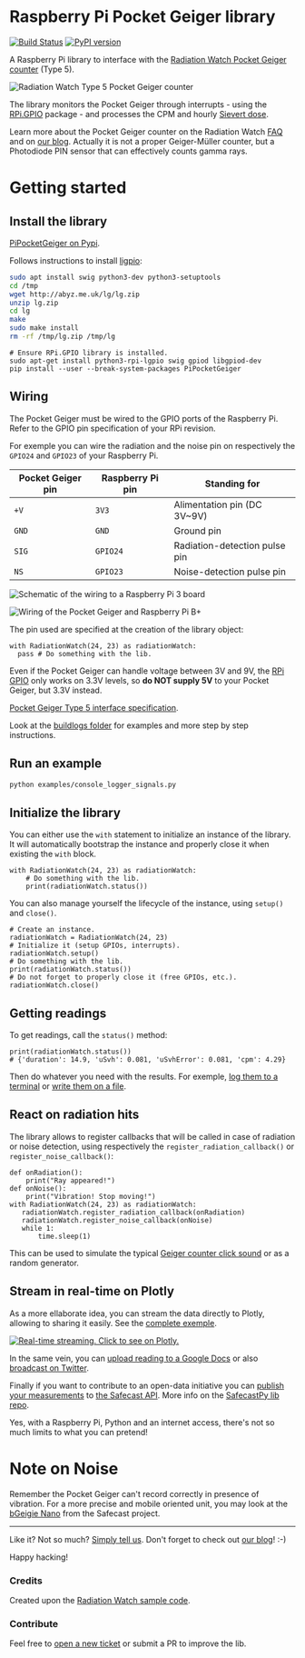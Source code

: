 # Raspberry Pi Pocket Geiger library

[![Build Status](https://travis-ci.org/MonsieurV/PiPocketGeiger.svg?branch=master)](https://travis-ci.org/MonsieurV/PiPocketGeiger) [![PyPI version](https://badge.fury.io/py/PiPocketGeiger.svg)](https://pypi.python.org/pypi/PiPocketGeiger/)

A Raspberry Pi library to interface with the [Radiation Watch Pocket Geiger counter](http://www.radiation-watch.co.uk/) (Type 5).

![](/misc/type5.jpg?raw=true "Radiation Watch Type 5 Pocket Geiger counter")

The library monitors the Pocket Geiger through interrupts - using the [RPi.GPIO](https://pypi.python.org/pypi/RPi.GPIO) package - and processes the CPM and hourly [Sievert dose](https://en.wikipedia.org/wiki/Sievert).

Learn more about the Pocket Geiger counter on the Radiation Watch [FAQ](http://www.radiation-watch.co.uk/faqs) and on [our blog](https://blog.ytotech.com/2016/03/04/radiation-watch-raspberry/). Actually it is not a proper Geiger-Müller counter, but a Photodiode PIN sensor that can effectively counts gamma rays.

# Getting started

## Install the library

[PiPocketGeiger on Pypi](https://pypi.python.org/pypi/PiPocketGeiger/).

Follows instructions to install [ligpio](http://abyz.me.uk/lg/download.html):

```sh
sudo apt install swig python3-dev python3-setuptools
cd /tmp
wget http://abyz.me.uk/lg/lg.zip
unzip lg.zip
cd lg
make
sudo make install
rm -rf /tmp/lg.zip /tmp/lg
```

```
# Ensure RPi.GPIO library is installed.
sudo apt-get install python3-rpi-lgpio swig gpiod libgpiod-dev
pip install --user --break-system-packages PiPocketGeiger
```

## Wiring

The Pocket Geiger must be wired to the GPIO ports of the Raspberry Pi. Refer to the GPIO pin specification of your RPi revision.

For exemple you can wire the radiation and the noise pin on respectively the `GPIO24` and `GPIO23` of your Raspberry Pi.

| Pocket Geiger pin | Raspberry Pi pin | Standing for |
| ----------------- | ----------- | ------------ |
| `+V` | `3V3` | Alimentation pin (DC 3V~9V) |
| `GND` | `GND` | Ground pin |
| `SIG` | `GPIO24` | Radiation-detection pulse pin |
| `NS` | `GPIO23` | Noise-detection pulse pin |

![](/misc/PocketGeigerType5_wiring_RPi3.png?raw=true "Schematic of the wiring to a Raspberry Pi 3 board")

![](/misc/photo_setup_rpib.jpg?raw=true "Wiring of the Pocket Geiger and Raspberry Pi B+")



The pin used are specified at the creation of the library object:

```
with RadiationWatch(24, 23) as radiationWatch:
  pass # Do something with the lib.
```

Even if the Pocket Geiger can handle voltage between 3V and 9V, the [RPi GPIO](https://www.raspberrypi.org/documentation/hardware/raspberrypi/gpio/README.md) only works on 3.3V levels, so **do NOT supply 5V** to your Pocket Geiger, but 3.3V instead.

[Pocket Geiger Type 5 interface specification](http://www.radiation-watch.co.uk/uploads/5t.pdf).

Look at the [buildlogs folder](/buildlogs/README.md) for examples and more step by step instructions.

## Run an example

```sh
python examples/console_logger_signals.py
```

## Initialize the library

You can either use the `with` statement to initialize an instance of the library. It will automatically bootstrap the instance and properly close it when existing the `with` block.

```
with RadiationWatch(24, 23) as radiationWatch:
    # Do something with the lib.
    print(radiationWatch.status())
```

You can also manage yourself the lifecycle of the instance, using `setup()` and `close()`.

```
# Create an instance.
radiationWatch = RadiationWatch(24, 23)
# Initialize it (setup GPIOs, interrupts).
radiationWatch.setup()
# Do something with the lib.
print(radiationWatch.status())
# Do not forget to properly close it (free GPIOs, etc.).
radiationWatch.close()
```

## Getting readings

To get readings, call the `status()` method:

```
print(radiationWatch.status())
# {'duration': 14.9, 'uSvh': 0.081, 'uSvhError': 0.081, 'cpm': 4.29}
```

Then do whatever you need with the results. For exemple, [log them to a terminal](https://github.com/MonsieurV/PiPocketGeiger/blob/master/examples/console_logger.py) or [write them on a file](https://github.com/MonsieurV/PiPocketGeiger/blob/master/examples/file_logger.py).

## React on radiation hits

The library allows to register callbacks that will be called in case of radiation or noise detection, using respectively the `register_radiation_callback()` or `register_noise_callback()`:

```
def onRadiation():
    print("Ray appeared!")
def onNoise():
    print("Vibration! Stop moving!")
with RadiationWatch(24, 23) as radiationWatch:
   radiationWatch.register_radiation_callback(onRadiation)
   radiationWatch.register_noise_callback(onNoise)
   while 1:
       time.sleep(1)
```

This can be used to simulate the typical [Geiger counter click sound](https://github.com/MonsieurV/PiPocketGeiger/blob/master/examples/geiger_click.py) or as a random generator.

## Stream in real-time on Plotly

As a more ellaborate idea, you can stream the data directly to Plotly, allowing to sharing it easily. See the [complete exemple](https://github.com/MonsieurV/PiPocketGeiger/blob/master/examples/plotly_streaming.py).

[![](/misc/plotly_streaming.gif?raw=true "Real-time streaming. Click to see on Plotly.")](https://plot.ly/137/~tournadey/)

In the same vein, you can [upload reading to a Google Docs](https://github.com/MonsieurV/PiPocketGeiger/blob/master/examples/google_docs.py) or also [broadcast on Twitter](https://github.com/MonsieurV/PiPocketGeiger/blob/master/examples/twitter.py).

Finally if you want to contribute to an open-data initiative you can [publish your measurements](https://github.com/MonsieurV/PiPocketGeiger/blob/master/examples/safecast.py) to [the Safecast API](http://blog.safecast.org/). More info on the [SafecastPy lib repo](https://github.com/MonsieurV/SafecastPy).

Yes, with a Raspberry Pi, Python and an internet access, there's not so much limits to what you can pretend!

# Note on Noise

Remember the Pocket Geiger can't record correctly in presence of vibration. For a more precise and mobile oriented unit, you may look at the [bGeigie Nano](http://blog.safecast.org/bgeigie-nano/) from the Safecast project.

-----------------------

Like it? Not so much? [Simply tell us](mailto:yoan@ytotech.com). Don't forget to check out [our blog](http://blog.ytotech.com)! :-)

Happy hacking!

### Credits

Created upon the [Radiation Watch sample code](http://radiation-watch.sakuraweb.com/share/ARDUINO.zip).

### Contribute

Feel free to [open a new ticket](https://github.com/MonsieurV/PiPocketGeiger/issues/new) or submit a PR to improve the lib.
